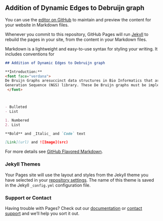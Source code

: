 ## Addition of Dynamic Edges to Debruijn graph

You can use the [editor on GitHub](https://github.com/NNSatyaKarthik/DeBruijnGraph/edit/master/README.md) to maintain and preview the content for your website in Markdown files.

Whenever you commit to this repository, GitHub Pages will run [Jekyll](https://jekyllrb.com/) to rebuild the pages in your site, from the content in your Markdown files.



Markdown is a lightweight and easy-to-use syntax for styling your writing. It includes conventions for

```markdown
## Addition of Dynamic Edges to Debruijn graph

**Introduction:**
<font face="verdana">
De Bruijn Graphs aresuccinct data structures in Bio Informatics that are used for assembly of genome sequences obtained from a Next
Generation Sequence (NGS) library. These De Bruijn graphs must be implemented using data structures that are space and time efficient. Djamal Bellazzougui laid out an approach to implement De Bruijn graphs efficiently which supported dynamic insertion and deletion at the same time in his paper “Fully Dynamic De Bruijn Graphs”. The aim of our project is to implement Dynamic addition of edges into De Bruijn graph which is constructed using a similar compact data structures.
 </font>



- Bulleted
- List

1. Numbered
2. List

**Bold** and _Italic_ and `Code` text

[Link](url) and ![Image](src)
```

For more details see [GitHub Flavored Markdown](https://guides.github.com/features/mastering-markdown/).

### Jekyll Themes

Your Pages site will use the layout and styles from the Jekyll theme you have selected in your [repository settings](https://github.com/NNSatyaKarthik/DeBruijnGraph/settings). The name of this theme is saved in the Jekyll `_config.yml` configuration file.

### Support or Contact

Having trouble with Pages? Check out our [documentation](https://help.github.com/categories/github-pages-basics/) or [contact support](https://github.com/contact) and we’ll help you sort it out.
